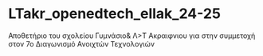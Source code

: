 # LTakr_openedtech_ellak_24-25
Αποθετήριο του σχολείου Γυμνάσιο&amp; Λ>Τ Ακραιφνιου για στην συμμετοχή στον 7ο Διαγωνισμό  Ανοιχτών Τεχνολογιών
